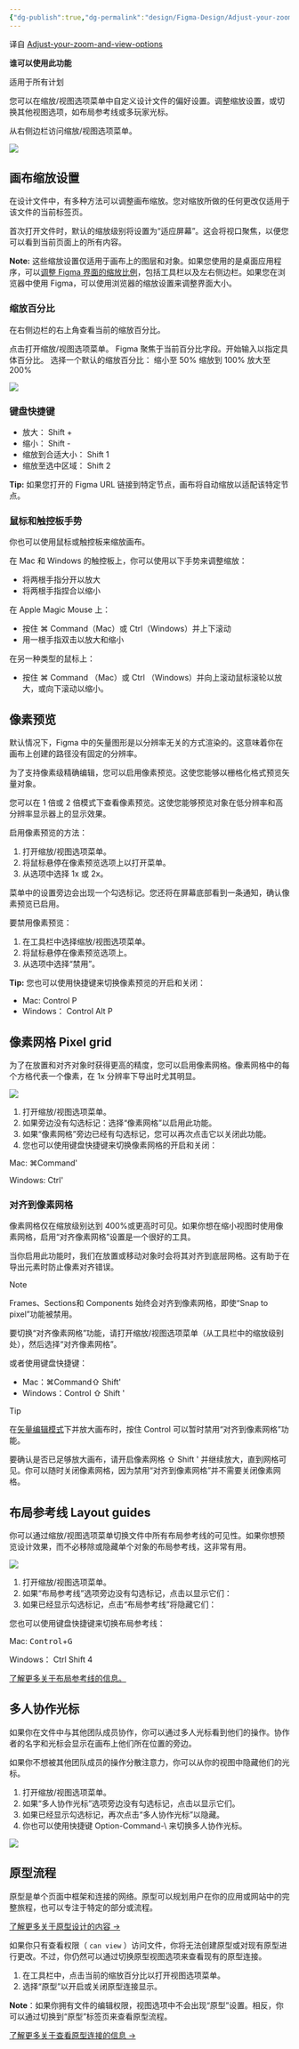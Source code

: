 ```yaml
---
{"dg-publish":true,"dg-permalink":"design/Figma-Design/Adjust-your-zoom-and-view-options","permalink":"/design/Figma-Design/Adjust-your-zoom-and-view-options/","metatags":{"description":"Before you start Who can use this feature","og:site_name":"DavonOs","og:title":"调整缩放和视图选项","og:type":"article","og:url":"https://zuji.eu.org/design/Figma-Design/Adjust-your-zoom-and-view-options","og:image":"https://help.figma.com/hc/theming_assets/01HZFG1N1QJPKABHT3PHQQ0J9J","og:image: width":"200","og:image: alt":"articlecover","og:locale":"zh_cn"},"tags":["Design/UI/Figma"]}
---
```


译自 [Adjust-your-zoom-and-view-options](https://help.figma.com/hc/en-us/articles/360041065034-Adjust-your-zoom-and-view-options)

**谁可以使用此功能**

适用于所有计划

您可以在缩放/视图选项菜单中自定义设计文件的偏好设置。调整缩放设置，或切换其他视图选项，如布局参考线或多玩家光标。

从右侧边栏访问缩放/视图选项菜单。

![](https://help.figma.com/hc/article_attachments/30604285452183)

## 画布缩放设置

在设计文件中，有多种方法可以调整画布缩放。您对缩放所做的任何更改仅适用于该文件的当前标签页。

首次打开文件时，默认的缩放级别将设置为“适应屏幕”。这会将视口聚焦，以便您可以看到当前页面上的所有内容。

**Note:** 这些缩放设置仅适用于画布上的图层和对象。如果您使用的是桌面应用程序，可以[调整 Figma 界面的缩放比例](https://help.figma.com/hc/en-us/articles/360049549913)，包括工具栏以及左右侧边栏。如果您在浏览器中使用 Figma，可以使用浏览器的缩放设置来调整界面大小。

### 缩放百分比

在右侧边栏的右上角查看当前的缩放百分比。

点击打开缩放/视图选项菜单。
Figma 聚焦于当前百分比字段。开始输入以指定具体百分比。
选择一个默认的缩放百分比：
	缩小至 50%
	缩放到 100%
	放大至 200%

![](https://help.figma.com/hc/article_attachments/4410035212055)

### 键盘快捷键

- 放大： Shift +
- 缩小： Shift -
- 缩放到合适大小： Shift 1
- 缩放至选中区域： Shift 2

**Tip:** 如果您打开的 Figma URL 链接到特定节点，画布将自动缩放以适配该特定节点。

### 鼠标和触控板手势

你也可以使用鼠标或触控板来缩放画布。

在 Mac 和 Windows 的触控板上，你可以使用以下手势来调整缩放：
- 将两根手指分开以放大
- 将两根手指捏合以缩小

在 Apple Magic Mouse 上：
- 按住 ⌘ Command（Mac）或 Ctrl（Windows）并上下滚动
- 用一根手指双击以放大和缩小

在另一种类型的鼠标上：
- 按住 ⌘ Command （Mac）或 Ctrl （Windows）并向上滚动鼠标滚轮以放大，或向下滚动以缩小。

## 像素预览

默认情况下，Figma 中的矢量图形是以分辨率无关的方式渲染的。这意味着你在画布上创建的路径没有固定的分辨率。

为了支持像素级精确编辑，您可以启用像素预览。这使您能够以栅格化格式预览矢量对象。

您可以在 1 倍或 2 倍模式下查看像素预览。这使您能够预览对象在低分辨率和高分辨率显示器上的显示效果。

启用像素预览的方法：
1. 打开缩放/视图选项菜单。
2. 将鼠标悬停在像素预览选项上以打开菜单。
3. 从选项中选择 1x 或 2x。

菜单中的设置旁边会出现一个勾选标记。您还将在屏幕底部看到一条通知，确认像素预览已启用。

要禁用像素预览：
1. 在工具栏中选择缩放/视图选项菜单。
2. 将鼠标悬停在像素预览选项上。
3. 从选项中选择“禁用”。

**Tip:** 您也可以使用快捷键来切换像素预览的开启和关闭：

- Mac: Control P
- Windows： Control Alt P

## 像素网格 **Pixel grid**

为了在放置和对齐对象时获得更高的精度，您可以启用像素网格。像素网格中的每个方格代表一个像素，在 1x 分辨率下导出时尤其明显。

![](https://d33v4339jhl8k0.cloudfront.net/docs/assets/5aa962fe2c7d3a2c4983093d/images/5c93ccc50428633d2cf3e61e/file-GXz8Z1PehP.png)

1. 打开缩放/视图选项菜单。
2. 如果旁边没有勾选标记：选择“像素网格”以启用此功能。
3. 如果“像素网格”旁边已经有勾选标记，您可以再次点击它以关闭此功能。
4. 您也可以使用键盘快捷键来切换像素网格的开启和关闭：

Mac: ⌘Command'

Windows: Ctrl'


### 对齐到像素网格

像素网格仅在缩放级别达到 400%或更高时可见。如果你想在缩小视图时使用像素网格，启用“对齐像素网格”设置是一个很好的工具。

当你启用此功能时，我们在放置或移动对象时会将其对齐到底层网格。这有助于在导出元素时防止像素对齐错误。

> [!note] 
> Frames、Sections和 Components 始终会对齐到像素网格，即使“Snap to pixel”功能被禁用。

要切换“对齐像素网格”功能，请打开缩放/视图选项菜单（从工具栏中的缩放级别处），然后选择“对齐像素网格”。

或者使用键盘快捷键：
- Mac：⌘Command⇧ Shift'
- Windows：Control ⇧ Shift '

> [!tip] 
> 在[矢量编辑模式](https://help.figma.com/hc/en-us/articles/360040450213-Vector-networks#Edit_vector_networks)下并放大画布时，按住 Control 可以暂时禁用“对齐到像素网格”功能。

要确认是否已足够放大画布，请开启像素网格 ⇧ Shift ' 并继续放大，直到网格可见。你可以随时关闭像素网格，因为禁用“对齐到像素网格”并不需要关闭像素网格。

## 布局参考线 **Layout guides**

你可以通过缩放/视图选项菜单切换文件中所有布局参考线的可见性。如果你想预览设计效果，而不必移除或隐藏单个对象的布局参考线，这非常有用。

![](https://d33v4339jhl8k0.cloudfront.net/docs/assets/5aa962fe2c7d3a2c4983093d/images/5c93cba92c7d3a1544612e5e/file-wEvHzTWJf2.png)

1. 打开缩放/视图选项菜单。
2. 如果“布局参考线”选项旁边没有勾选标记，点击以显示它们：
3. 如果已经显示勾选标记，点击“布局参考线”将隐藏它们：

您也可以使用键盘快捷键来切换布局参考线：

Mac: <kbd>Control</kbd>+<kbd>G</kbd>

Windows： Ctrl Shift 4

[了解更多关于布局参考线的信息。](https://help.figma.com/article/55-layout-grids)

## 多人协作光标

如果你在文件中与其他团队成员协作，你可以通过多人光标看到他们的操作。协作者的名字和光标会显示在画布上他们所在位置的旁边。

如果你不想被其他团队成员的操作分散注意力，你可以从你的视图中隐藏他们的光标。

1. 打开缩放/视图选项菜单。
2. 如果“多人协作光标”选项旁边没有勾选标记，点击以显示它们。
3. 如果已经显示勾选标记，再次点击“多人协作光标”以隐藏。
4. 你也可以使用快捷键 Option-Command-\ 来切换多人协作光标。

![](https://d33v4339jhl8k0.cloudfront.net/docs/assets/5aa962fe2c7d3a2c4983093d/images/5c93cb960428633d2cf3e60d/file-2AxI4QWBsE.png)

## 原型流程

原型是单个页面中框架和连接的网络。原型可以规划用户在你的应用或网站中的完整旅程，也可以专注于特定的部分或流程。

[了解更多关于原型设计的内容 →](https://help.figma.com/hc/en-us/articles/360040314193-Guide-to-prototyping-in-Figma)

如果你只有查看权限（ `can view` ）访问文件，你将无法创建原型或对现有原型进行更改。不过，你仍然可以通过切换原型视图选项来查看现有的原型连接。

1. 在工具栏中，点击当前的缩放百分比以打开视图选项菜单。
2. 选择“原型”以开启或关闭原型连接显示。

**Note**：如果你拥有文件的编辑权限，视图选项中不会出现“原型”设置。相反，你可以通过切换到“原型”标签页来查看原型流程。

[了解更多关于查看原型连接的信息 →](https://help.figma.com/hc/en-us/articles/4411431245335)